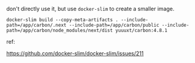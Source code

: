don't directly use it, but use `docker-slim` to create a smaller image.

`docker-slim build --copy-meta-artifacts . --include-path=/app/carbon/.next --include-path=/app/carbon/public --include-path=/app/carbon/node_modules/next/dist yuuuxt/carbon:4.8.1`

ref:

https://github.com/docker-slim/docker-slim/issues/211